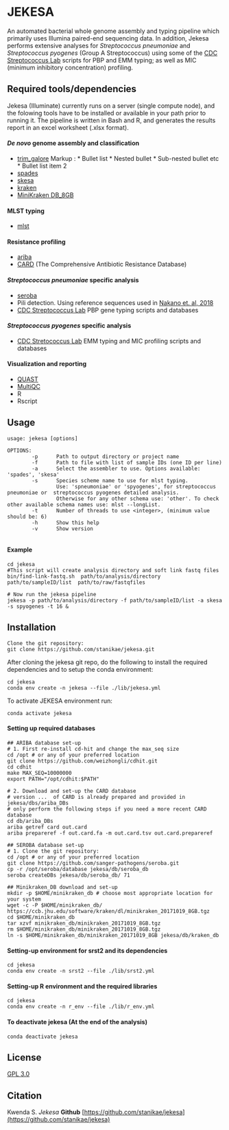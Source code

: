 # JEKESA
An automated bacterial whole genome assembly and typing pipeline which primarily uses Illumina paired-end sequencing data. In addition, Jekesa performs extensive analyses for _Streptococcus pneumoniae_ and _Streptococcus pyogenes_ (Group A Streptococcus) using some of the [CDC Streptococcus Lab](https://github.com/BenJamesMetcalf/Spn_Scripts_Reference) scripts for PBP and EMM typing; as well as MIC (minimum inhibitory concentration) profiling.

## Required tools/dependencies
Jekesa (Illuminate) currently runs on a server (single compute node), and the folowing tools have to be installed or available in your path prior to running it. The pipeline is written in Bash and R, and generates the results report in an excel worksheet (.xlsx format).

#### _De novo_ genome assembly and classification
* [trim_galore](https://github.com/FelixKrueger/TrimGalore)
Markup : * Bullet list
              * Nested bullet
                  * Sub-nested bullet etc
          * Bullet list item 2
* [spades](http://cab.spbu.ru/software/spades/)
* [skesa](https://github.com/ncbi/SKESA)
* [kraken](https://github.com/DerrickWood/kraken)
* [MiniKraken DB_8GB](https://ccb.jhu.edu/software/kraken/)

#### MLST typing
* [mlst](https://github.com/tseemann/mlst)

#### Resistance profiling
- [ariba](https://github.com/sanger-pathogens/ariba)
- [CARD](https://card.mcmaster.ca/) (The Comprehensive Antibiotic Resistance Database)

#### _Streptococcus pneumoniae_ specific analysis
- [seroba](https://github.com/sanger-pathogens/seroba)
- Pili detection. Using reference sequences used in [Nakano et. al, 2018](https://wwwnc.cdc.gov/eid/article/24/2/17-1268-techapp1.pdf)
- [CDC Streptococcus Lab](https://github.com/BenJamesMetcalf/Spn_Scripts_Reference) PBP gene typing scripts and databases

#### _Streptococcus pyogenes_ specific analysis
- [CDC Stretococcus Lab](https://github.com/BenJamesMetcalf/Spn_Scripts_Reference) EMM typing and MIC profiling scripts and databases

#### Visualization and reporting
* [QUAST](http://quast.sourceforge.net/quast)
* [MultiQC](https://github.com/ewels/MultiQC)
* R
* Rscript

## Usage
```
usage: jekesa [options]

OPTIONS:
        -p      Path to output directory or project name
        -f      Path to file with list of sample IDs (one ID per line)
        -a      Select the assembler to use. Options available: 'spades', 'skesa'
        -s      Species scheme name to use for mlst typing.
                Use: 'spneumoniae' or 'spyogenes', for streptococcus pneumoniae or  streptococcus pyogenes detailed analysis. 
                Otherwise for any other schema use: 'other'. To check other available schema names use: mlst --longList. 
        -t      Number of threads to use <integer>, (minimum value should be: 6)
        -h      Show this help
        -v      Show version
        
````
#### Example
````
cd jekesa
#This script will create analysis directory and soft link fastq files
bin/find-link-fastq.sh  path/to/analysis/directory path/to/sampleID/list  path/to/raw/fastqfiles 

# Now run the jekesa pipeline
jekesa -p path/to/analysis/directory -f path/to/sampleID/list -a skesa -s spyogenes -t 16 &
````
## Installation

````
Clone the git repository:
git clone https://github.com/stanikae/jekesa.git
````
After cloning the jekesa git repo, do the following to install the required dependencies and to setup the conda environment:
`````
cd jekesa
conda env create -n jekesa --file ./lib/jekesa.yml
`````
To activate JEKESA environment run:
`````
conda activate jekesa 
`````
#### Setting up required databases
`````
## ARIBA database set-up
# 1. First re-install cd-hit and change the max_seq size
cd /opt # or any of your preferred location
git clone https://github.com/weizhongli/cdhit.git
cd cdhit
make MAX_SEQ=10000000
export PATH="/opt/cdhit:$PATH"

# 2. Download and set-up the CARD database
# version ...  of CARD is already prepared and provided in jekesa/dbs/ariba_DBs
# only perform the following steps if you need a more recent CARD database
cd db/ariba_DBs
ariba getref card out.card
ariba prepareref -f out.card.fa -m out.card.tsv out.card.prepareref

## SEROBA database set-up
# 1. Clone the git repository:
cd /opt # or any of your preferred location
git clone https://github.com/sanger-pathogens/seroba.git
cp -r /opt/seroba/database jekesa/db/seroba_db
seroba createDBs jekesa/db/seroba_db/ 71

## Minikraken_DB download and set-up
mkdir -p $HOME/minikraken_db # choose most appropriate location for your system
wget -c -P $HOME/minikraken_db/ https://ccb.jhu.edu/software/kraken/dl/minikraken_20171019_8GB.tgz
cd $HOME/minikraken_db
tar xzvf minikraken_db/minikraken_20171019_8GB.tgz
rm $HOME/minikraken_db/minikraken_20171019_8GB.tgz
ln -s $HOME/minikraken_db/minikraken_20171019_8GB jekesa/db/kraken_db
`````
#### Setting-up environment for srst2 and its dependencies

`````
cd jekesa
conda env create -n srst2 --file ./lib/srst2.yml
`````
#### Setting-up R environment and the required libraries

`````
cd jekesa
conda env create -n r_env --file ./lib/r_env.yml
`````
#### To deactivate jekesa (At the end of the analysis)
`````
conda deactivate jekesa
`````
## License
[GPL 3.0](https://github.com/stanikae/jekesa/blob/master/LICENSE)
## Citation
Kwenda S. _Jekesa_ **Github** [https://github.com/stanikae/jekesa](https://github.com/stanikae/jekesa)

